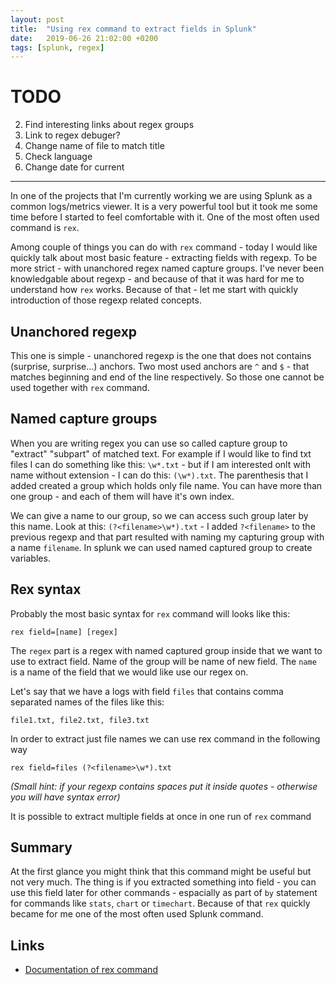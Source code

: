```yaml
---
layout: post
title:  "Using rex command to extract fields in Splunk"
date:   2019-06-26 21:02:00 +0200
tags: [splunk, regex]
---
```


# TODO
2. Find interesting links about regex groups
3. Link to regex debuger?
4. Change name of file to match title
5. Check language
6. Change date for current

---

In one of the projects that I'm currently working we are using Splunk as a common logs/metrics viewer. It is a very powerful tool but it took me some time before I started to feel comfortable with it. One of the most often used command is `rex`.

Among couple of things you can do with `rex` command - today I would like quickly talk about most basic feature - extracting fields with regexp. To be more strict - with unanchored regex named capture groups. I've never been knowledgable about regexp - and because of that it was hard for me to understand how `rex` works. Because of that - let me start with quickly introduction of those regexp related concepts.

## Unanchored regexp

This one is simple - unanchored regexp is the one that does not contains (surprise, surprise...) anchors. Two most used anchors are `^` and `$` - that matches beginning and end of the line respectively. So those one cannot be used together with `rex` command.

## Named capture groups


When you are writing regex you can use so called capture group to "extract" "subpart" of matched text. For example if I would like to find txt files I can do something like this: `\w*.txt` - but if I am interested onlt with name without extension - I can do this: `(\w*).txt`. The parenthesis that I added created a group which holds only file name. You can have more than one group - and each of them will have it's own index. 

We can give a name to our group, so we can access such group later by this name. Look at this: `(?<filename>\w*).txt` - I added `?<filename>` to the previous regexp and that part resulted with naming my capturing group with a name `filename`. In splunk we can used named captured group to create variables.

## Rex syntax

Probably the most basic syntax for `rex` command will looks like this:


```
rex field=[name] [regex]
```

The `regex` part is a regex with named captured group inside that we want to use to extract field. Name of the group will be name of new field. The `name` is a name of the field that we would like use our regex on.

Let's say that we have a logs with field `files` that contains comma separated names of the files like this: 

```
file1.txt, file2.txt, file3.txt
```

In order to extract just file names we can use rex command in the following way

```
rex field=files (?<filename>\w*).txt
```
_(Small hint: if your regexp contains spaces put it inside quotes - otherwise you will have syntax error)_

It is possible to extract multiple fields at once in one run of `rex` command

## Summary

At the first glance you might think that this command might be useful but not very much. The thing is if you extracted something into field - you can use this field later for other commands - espacially as part of `by` statement for commands like `stats`, `chart` or `timechart`. Because of that `rex` quickly became for me one of the most often used Splunk command.


## Links
- [Documentation of rex command](https://docs.splunk.com/Documentation/Splunk/7.3.0/SearchReference/Rex)
